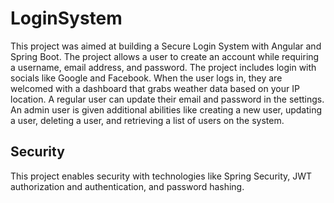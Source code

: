 # LoginSystem
This project was aimed at building a Secure Login System with Angular and Spring Boot. The project allows a user to create an account while requiring a username, email address, and password. The project includes login with socials like Google and Facebook. When the user logs in, they are welcomed with a dashboard that grabs weather data based on your IP location. A regular user can update their email and password in the settings. An admin user is given additional abilities like creating a new user, updating a user, deleting a user, and retrieving a list of users on the system.

## Security
This project enables security with technologies like Spring Security, JWT authorization and authentication, and password hashing.